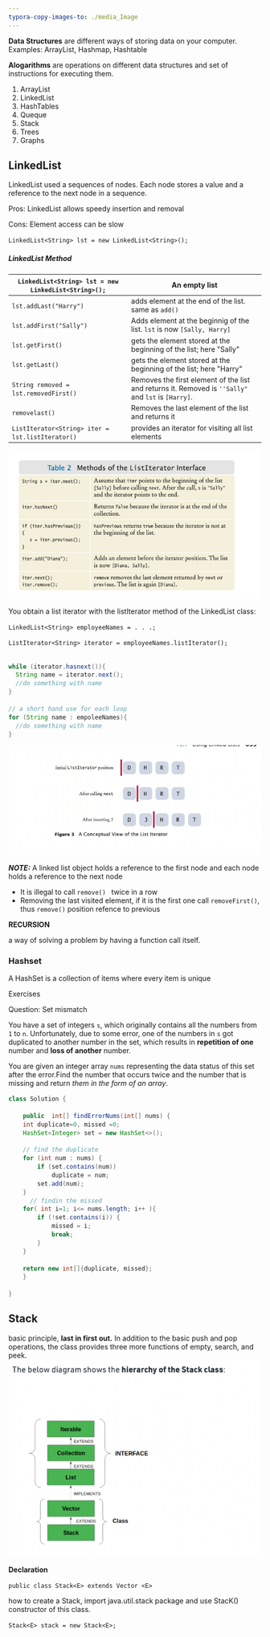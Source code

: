 ```yaml
---
typora-copy-images-to: ./media_Image
---
```




**Data Structures** are different ways of storing data on your computer. Examples: ArrayList, Hashmap, Hashtable

**Alogarithms** are operations on different data structures and set of instructions for executing them. 

1. ArrayList
2. LinkedList
3. HashTables
4. Queque
5. Stack 
6. Trees
7. Graphs

## LinkedList

LinkedList used a sequences of nodes. Each node stores a value and a reference to the next node in a sequence. 

Pros: LinkedList allows speedy insertion and removal 

Cons: Element access can be slow 

``LinkedList<String> lst = new LinkedList<String>();``



##### LinkedList Method

| `LinkedList<String> lst = new LinkedList<String>();` | An empty list                                                |
| ---------------------------------------------------- | ------------------------------------------------------------ |
| `lst.addLast("Harry")`                               | adds element at the end of the list. same as `add()`         |
| `lst.addFirst("Sally")`                              | Adds element at the beginnig of the list. `lst` is now `[Sally, Harry]` |
| `lst.getFirst()`                                     | gets the element stored at the beginning of the list; here "Sally" |
| `lst.getLast()`                                      | gets the element stored at the beginning of the list; here "Harry" |
| `String removed = lst.removedFirst()`                | Removes the first element of the list and returns it. Removed is `''Sally"` and `lst` is `[Harry]`. |
| `removelast()`                                       | Removes the last element of the list and returns it          |
| `ListIterator<String> iter = lst.listIterator()`     | provides an iterator for visiting all list elements          |



![Screen Shot 2022-10-23 at 9.59.50 AM](media_Image/Screen%20Shot%202022-10-23%20at%209.59.50%20AM.png)

You obtain a list iterator with the listIterator method of the LinkedList class: 

`LinkedList<String> employeeNames = . . .;`

`ListIterator<String> iterator = employeeNames.listIterator();`

```java

while (iterator.hasnext()){
  String name = iterator.next();
  //do something with name
}

// a short hand use for each loop
for (String name : empoleeNames){
  //do something with name 
}
```



![Screen Shot 2022-10-23 at 10.18.23 AM](media_Image/Screen%20Shot%202022-10-23%20at%2010.18.23%20AM.png)

***NOTE:*** A linked list object holds a reference to the first node and each node holds a reference to the next node

* It is illegal to call `remove() ` twice in a row 
* Removing the last visited element, if it is the first one call `removeFirst()`, thus `remove()` position refence to previous





**RECURSION** 

a way of solving a problem by having a function call itself.   



### Hashset 

A HashSet is a collection of items where every item is unique



Exercises



Question: Set mismatch

You have a set of integers `s`, which originally contains all the numbers from `1` to `n`. Unfortunately, due to some error, one of the numbers in `s` got duplicated to another number in the set, which results in **repetition of one** number and **loss of another** number.

You are given an integer array `nums` representing the data status of this set after the error.Find the number that occurs twice and the number that is missing and return *them in the form of an array*.

```java
class Solution {
   
    public  int[] findErrorNums(int[] nums) {
    int duplicate=0, missed =0;
    HashSet<Integer> set = new HashSet<>();

    // find the duplicate 
    for (int num : nums) {
        if (set.contains(num))
            duplicate = num;
        set.add(num);
    }
      // findin the missed 
    for( int i=1; i<= nums.length; i++ ){
        if (!set.contains(i)) {
            missed = i;
            break;
        }
    }

    return new int[]{duplicate, missed};
    }

}
```



## Stack 

basic principle, **last in first out.** In addition to the basic push and pop operations, the class provides three more functions of empty, search, and peek.![Screen Shot 2022-10-24 at 7.35.27 AM](media_Image/Screen%20Shot%202022-10-24%20at%207.35.27%20AM.png)

**Declaration** 

`public class Stack<E> extends Vector <E> `

how to create a Stack, import java.util.stack package and use StacK() constructor of this class. 

`Stack<E> stack = new Stack<E>;`



